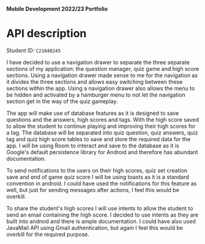 **Mobile Development 2022/23 Portfolio**
# API description

Student ID: `C21040245`

I have decided to use a navigation drawer to separate the three separate sections of my application:
the question manager, quiz game and high score sections. Using a navigation drawer made sense to
me for the navigation as it divides the three sections and allows easy switching between these 
sections within the app. Using a navigation drawer also allows the menu to be hidden and activated
by a hamburger menu to not let the navigation section get in the way of the quiz gameplay.

The app will make use of database features as it is designed to save questions and the answers, high scores and 
tags. With the high score saved to allow the student to continue playing and improving their high scores for a tag. 
The database will be separated into quiz question, quiz answers, quiz tag and quiz high score tables to save and store
the required data for the app. I will be using Room to interact and save to the database as it is 
Google's default persistence library for Android and therefore has abundant documentation.

To send notifications to the users on their high scores, quiz set creation save and end of game
quiz score I will be using toasts as it is a standard convention in android. I could have used 
the notifications for this feature as well, but just for sending messages after actions, 
I feel this would be overkill.

To share the student's high scores I will use intents to allow the student to send an email 
containing the high score. I decided to use intents as they are built into android and there
is ample documentation. I could have also used JavaMail API using Gmail authentication, 
but again I feel this would be overkill for the required purpose.
 